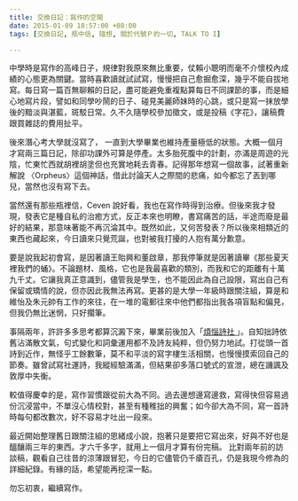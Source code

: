 ```yaml
---
title: 交換日記：寫作的空閑
date: 2015-01-09 18:57:00 +08:00
tags: [交換日記, 瓶中信, 隨想, 關於代號Ｐ的一切, TALK TO I]

---
```


  
  
中學時是寫作的高峰日子，規律對我原來無比重要，仗賴小聰明而毫不介懷校內成績的心態更為關鍵。當時喜歡讀就試試寫，慢慢把自己愈掘愈深，幾乎不能自拔地寫。每日寫一篇百無聊賴的日記，盡可能避免重複點算每日不同課節的事，而是細心地寫片段，譬如和同學吵鬧的日子、碰見美麗師妹時的心跳，或只是寫一抹放學後的黯淡與湛藍，斑駁日常。久不久隨學校參加徵文，或是投稿《字花》，讓稿費跟買雜誌的費用扯平。  
  
後來潛心考大學就沒寫了， 一直到大學畢業也維持產量極低的狀態。大概一個月才寫兩三篇日記，除卻功課外可算是停產。太多胎死腹中的計劃，亦滿是周遊的光陰，忙東忙西就胡裡胡塗但也充實地耗去青春。記得那年想寫一個故事，試著重新解說 〈Orpheus〉這個神話，借此討論天人之際間的悲痛，如今都忘了丟到哪兒，當然也沒有寫下去。  
  
當然還有那些瓶裡信，Ceven 說好看，我也在寫作時得到治療。但後來我才發現，發表它是種自私的治癒方式，反正本來也明瞭，書寫痛苦的話，半途而廢是最好的結果，那意味著能不再沉淪其中。既然如此，又何苦發表？所以後來相類近的東西也藏起來，今日讀來只覺荒誕，也對被我打擾的人抱有萬分歉意。  
  
要是說我起初會寫，是因著讀王貽興和董啟章，那我停筆就是因著讀畢《那些夏天裡我們的蛹》。不論題材、風格，它也是我最喜歡的類別，而我和它的距離有十萬九千丈。它讓我真正意識到，儘管我是學生，也不能因此為自己設限，寫出自己有保留或矯情的說，但亦因此我無法再寫。更甚的是大學一年級時跟關注組，算是和維怡及朱元帥有工作的來往，在一堆的電郵往來中他們都指出我各項盲點和偏見，但我仍無比迷惘，只好擱筆。  
  
事隔兩年，許許多多思考都算沉澱下來，畢業前後加入「[煩惱詩社 ](https://www.facebook.com/Fannoupoem)」。自知拙詩依舊沾滿散文氣，句式變化和詞彙運用都不及詩友純粹，但仍努力地試。打從頭一首詩到近作，無怪乎工餘數筆，莫不和平淡的寫字樓生活相關，也慢慢摸索回自己的節奏。雖曾試寫社運詩，我縱經驗滿滿，但結果卻多落口號式的宣泄，總在譏諷及敦厚中失衡。  
  
較值得慶幸的是，寫作習慣跟從前大為不同。過去邊想邊寫邊救，寫得快但容易過份沉浸當中，不單沒心情校對，甚至有種稚拙的興奮；如今卻大為不同，寫一首詩時每句都改數次，好不容易才吐出一段來。  
  
最近開始整理舊日跟關注組的思緒成小說，抱著只是要把它寫出來，好與不好也是醞釀兩三年的東西。才六千多字，就用上一個月才算有份完稿。 比對兩年前的訪談稿，觀看自己往昔的涼薄跟冒犯，今日的它儘管仍千瘡百孔，仍是我現今修為的詳細紀錄。有緣的話，希望能再挖深一點。  
  
  
勿忘初衷，繼續寫作。   
  
  
